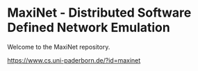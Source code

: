 MaxiNet - Distributed Software Defined Network Emulation
========================================================

Welcome to the MaxiNet repository.

https://www.cs.uni-paderborn.de/?id=maxinet
